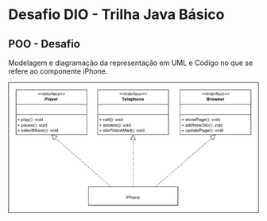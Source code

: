 # Desafio DIO - Trilha Java Básico

## POO - Desafio

Modelagem e diagramação da representação em UML e Código no que se refere ao componente iPhone.


<p align="center">
<img src="iPhone.png" alt="Representação em UML">
</p>
